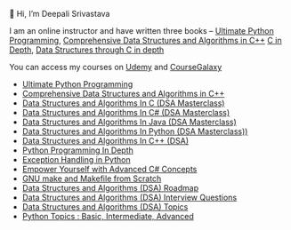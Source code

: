 👋 Hi, I’m Deepali Srivastava

I am an online instructor and have written three books – [Ultimate Python Programming](https://www.amazon.in/Ultimate-Python-Programming-programs-questions/dp/935551655X), [Comprehensive Data Structures and Algorithms in C++](https://www.amazon.in/Comprehensive-Data-Structures-Algorithms-fundamentals/dp/9365898579) [C in Depth](https://www.amazon.in/C-Depth-Deepali-Srivastava/dp/8183330487/), [Data Structures through C in depth](https://www.amazon.in/Data-Structures-Through-C-Depth/dp/8176567418/)

You can access my courses on [Udemy]( https://www.udemy.com/user/deepalisrivastava/) and [CourseGalaxy]( http://coursegalaxy.com/)
* [Ultimate Python Programming](https://www.amazon.in/Ultimate-Python-Programming-programs-questions/dp/935551655X)
* [Comprehensive Data Structures and Algorithms in C++](https://www.amazon.in/Comprehensive-Data-Structures-Algorithms-fundamentals/dp/9365898579)
* [Data Structures and Algorithms In C (DSA Masterclass)](https://coursegalaxy.newzenler.com/courses/data-structures-algorithms-c-masterclass?coupon=GITHUB50)
* [Data Structures and Algorithms In C# (DSA Masterclass)](https://coursegalaxy.newzenler.com/courses/data-structures-algorithms-csharp-masterclass?coupon=GITHUB50)
* [Data Structures and Algorithms In Java (DSA Masterclass)](https://coursegalaxy.newzenler.com/courses/data-structures-algorithms-java-masterclass?coupon=GITHUB50)
* [Data Structures and Algorithms In Python (DSA Masterclass))](https://coursegalaxy.newzenler.com/courses/data-structures-algorithms-python-masterclass?coupon=GITHUB50)
* [Data Structures and Algorithms In C++ (DSA)](https://coursegalaxy.newzenler.com/courses/data-structures-algorithms-cpp-dsa?coupon=GITHUB50)
* [Python Programming In Depth](https://coursegalaxy.newzenler.com/courses/python-programming?coupon=GITHUB50)
* [Exception Handling in Python](https://coursegalaxy.newzenler.com/courses/exception-handling-python?coupon=GITHUB50)
* [Empower Yourself with Advanced C# Concepts](https://coursegalaxy.newzenler.com/courses/advanced-csharp-programming-concepts?coupon=GITHUB50)
* [GNU make and Makefile from Scratch](https://leanpub.com/gnu-make-makefile-scratch)
* [Data Structures and Algorithms (DSA) Roadmap](http://coursegalaxy.com/data-structures-algorithms/dsa-roadmap.html)
* [Data Structures and Algorithms (DSA) Interview Questions](http://coursegalaxy.com/data-structures-algorithms/dsa-interview-questions.html)
* [Data Structures and Algorithms (DSA) Topics](http://coursegalaxy.com/data-structures-algorithms/dsa-topics.html)
* [Python Topics : Basic, Intermediate, Advanced](http://coursegalaxy.com/python/topics-basic-intermediate-advanced.html)

<!--- 
[![data-structures-and-algorithms-in-c](https://user-images.githubusercontent.com/98641125/153195841-209d2615-ed5f-4007-ae54-539ac3c1538a.png)]( https://www.udemy.com/course/data-structures-and-algorithms-in-c/?couponCode=GITHUBSTUDENT)
[![data-structures- and-algorithms-in-c-2](https://user-images.githubusercontent.com/98641125/153195975-d359113b-ff13-4aaa-9f06-6f600c0ddc69.png)]( https://www.udemy.com/course/data-structures-and-algorithms-in-c-2/?couponCode=GITHUBSTUDENT)
[![data-structures- and-algorithms-in-python](https://user-images.githubusercontent.com/98641125/153196027-592d0307-5130-444f-8527-802634b5cc1e.png)]( https://www.udemy.com/course/data-structures-algorithms-in-python/?couponCode=GITHUBSTUDENT)
[![data-structures- and-algorithms-in-python-2](https://user-images.githubusercontent.com/98641125/153196106-0eb1a386-c36b-4f14-8675-9d865438f882.png)]( https://www.udemy.com/course/data-structures-and-algorithms-in-python-2/?couponCode=GITHUBSTUDENT)
[![python-programming-in-depth](https://user-images.githubusercontent.com/98641125/153196166-45ef8461-adb1-4f9f-b9ee-e482a5ad54a7.png)]( https://www.udemy.com/course/python-programming-in-depth/?couponCode=GITHUBSTUDENT)
[![exception-handling-in-python](https://user-images.githubusercontent.com/98641125/153196201-83c1a210-9c4f-4ba5-a56f-6aa4d4c551b2.png)]( https://www.udemy.com/course/exception-handling-in-python/?couponCode=GITHUBSTUDENT)
[![data-structures- and-algorithms-in-java](https://user-images.githubusercontent.com/98641125/153196280-c2028f4b-d27b-432d-ad5a-9b04be2a3717.png)]( https://www.udemy.com/course/data-structures-and-algorithms-in-java/?couponCode=GITHUBSTUDENT)
[![data-structures- and-algorithms-in-java-2](https://user-images.githubusercontent.com/98641125/153196347-23003dc0-55b0-4315-8e52-425c51b2b5c4.png)]( https://www.udemy.com/course/data-structures-and-algorithms-in-java-2/?couponCode=GITHUBSTUDENT)
[![data-structures- and-algorithms-in-csharp](https://user-images.githubusercontent.com/98641125/153196407-99441e67-24a7-4fa0-aaea-78cb39743282.png)]( https://www.udemy.com/course/data-structures-and-algorithms-in-csharp/?couponCode=GITHUBSTUDENT)
[![data-structures- and-algorithms-in-csharp-2](https://user-images.githubusercontent.com/98641125/153196486-9ce09c97-8724-4492-b5d6-4bb4aeb1d8bd.png)]( https://www.udemy.com/course/data-structures-and-algorithms-in-csharp-2/?couponCode=GITHUBSTUDENT)
[![data-structures- and-algorithms-in-c-plus-plus](https://user-images.githubusercontent.com/98641125/153196522-2412c993-1055-4322-8487-4133537566c9.png)]( https://www.udemy.com/course/data-structures-and-algorithms-in-c-plus-plus/?couponCode=GITHUBSTUDENT)
[![linux-commands](https://user-images.githubusercontent.com/98641125/153196567-96b3396c-8ee3-4233-b8fc-66c6b3bd830c.png)]( https://www.udemy.com/course/linux-commands/?couponCode=GITHUBSTUDENT)
--->
